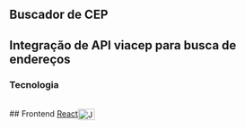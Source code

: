 
## Buscador de CEP
## Integração de API viacep para busca de endereços
### Tecnologia
<br>
## Frontend
<a href="https://www.javascript.com/">React</a><img align="center" alt="JavaScript" height="20" width="30" src="https://cdn.jsdelivr.net/gh/devicons/devicon@latest/icons/react/react-original.svg">
